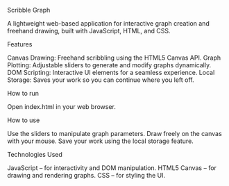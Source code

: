 Scribble Graph

A lightweight web-based application for interactive graph creation and freehand drawing, built with JavaScript, HTML, and CSS.

Features 

Canvas Drawing: Freehand scribbling using the HTML5 Canvas API.
Graph Plotting: Adjustable sliders to generate and modify graphs dynamically.
DOM Scripting: Interactive UI elements for a seamless experience.
Local Storage: Saves your work so you can continue where you left off.

How to run 

Open index.html in your web browser.

How to use 

Use the sliders to manipulate graph parameters.
Draw freely on the canvas with your mouse.
Save your work using the local storage feature.

Technologies Used

JavaScript – for interactivity and DOM manipulation.
HTML5 Canvas – for drawing and rendering graphs.
CSS – for styling the UI.
